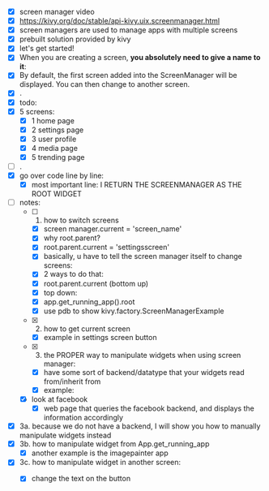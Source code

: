  - [x] screen manager video
 - [x] https://kivy.org/doc/stable/api-kivy.uix.screenmanager.html
 - [x] screen managers are used to manage apps with multiple screens
 - [x] prebuilt solution provided by kivy
 - [x] let's get started!
 - [x] When you are creating a screen, **you absolutely need to give a name to it**:
 - [x] By default, the first screen added into the ScreenManager will be displayed. You can then change to another screen.
 - [x] .
 - [x] todo:
 - [x] 5 screens:
	 - [x] 1 home page
	 - [x] 2 settings page
	 - [x] 3 user profile
	 - [x] 4 media page
	 - [x] 5 trending page
 - [ ] .
 - [x] go over code line by line:
	 - [x] most important line: I RETURN THE SCREENMANAGER AS THE ROOT WIDGET
 - [ ] notes:
	 - [ ] 1.  how to switch screens
		 - [x] screen manager.current = 'screen_name'
		 - [x] why root.parent?
		 - [x] root.parent.current = 'settingsscreen'
		 - [x] basically, u have to tell the screen manager itself to change screens:
		 - [x] 2 ways to do that:
		 - [x] root.parent.current (bottom up)
		 - [x] top down:
		 - [x] app.get_running_app().root
		 - [x] use pdb to show kivy.factory.ScreenManagerExample
	 - [x] 2.  how to get current screen
		 - [x] example in settings screen button
	 - [x] 3.  the PROPER way to manipulate widgets when using screen manager:
		 - [x] have some sort of backend/datatype that your widgets read from/inherit from
		 - [x] example:
	 - [x] look at facebook
		 - [x] web page that queries the facebook backend, and displays the information accordingly
 - [x] 3a. because we do not have a backend, I will show you how to manually manipulate widgets instead
 - [x] 3b. how to manipulate widget from App.get_running_app
	 - [x] another example is the imagepainter app
 - [x] 3c. how to manipulate widget in another screen:
	 - [x] change the text on the button

